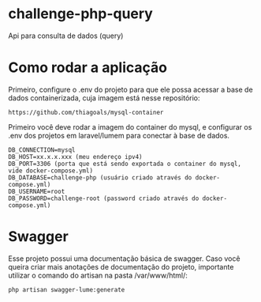 # challenge-php-query
Api para consulta de dados (query)

# Como rodar a aplicação
Primeiro, configure o .env do projeto para que ele possa acessar a base de dados containerizada, cuja imagem está nesse repositório:
```
https://github.com/thiagoals/mysql-container
```
Primeiro você deve rodar a imagem do container do mysql, e configurar os .env dos projetos em laravel/lumem para conectar à base de dados.
```
DB_CONNECTION=mysql
DB_HOST=xx.x.x.xxx (meu endereço ipv4)
DB_PORT=3306 (porta que está sendo exportada o container do mysql, vide docker-compose.yml)
DB_DATABASE=challenge-php (usuário criado através do docker-compose.yml)
DB_USERNAME=root
DB_PASSWORD=challenge-root (password criado através do docker-compose.yml)
```

# Swagger
Esse projeto possui uma documentação básica de swagger. Caso você queira criar mais anotações de documentação do projeto, importante utilizar o comando do artisan na pasta /var/www/html/:
```
php artisan swagger-lume:generate
```